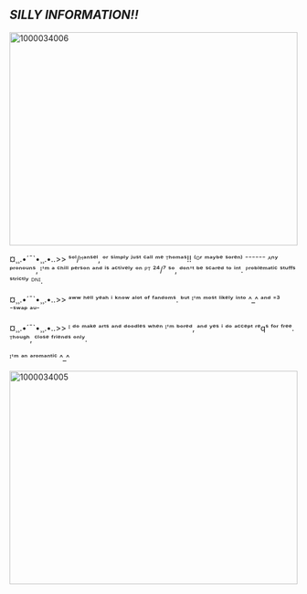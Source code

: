 ## *SILLY INFORMATION!!*
 <img width="504" height="374" alt="1000034006" src="https://github.com/user-attachments/assets/c30186c9-d806-4da9-88d8-8cae1ea7fca1" />
 
¤¸¸.•´¯`•¸¸.•..>> ˢᵒˡ/ᴴᵃⁿˢᵉˡ, ᵒʳ ˢⁱᵐᵖˡʸ ʲᵘˢᵗ ᶜᵃˡˡ ᵐᵉ ᵀʰᵒᵐᵃˢ!! ⁽ᴼʳ ᵐᵃʸᵇᵉ ˢᵒʳᵉⁿ⁾ ⁻⁻⁻⁻⁻⁻ ᴬⁿʸ ᵖʳᵒⁿᵒᵘⁿˢ, ᴵ'ᵐ ᵃ ᶜʰⁱˡˡ ᵖᵉʳˢᵒⁿ ᵃⁿᵈ ⁱˢ ᵃᶜᵗⁱᵛᵉˡʸ ᵒⁿ ᴾᵀ ²⁴/⁷ ˢᵒ, ᵈᵒⁿ'ᵗ ᵇᵉ ˢᶜᵃʳᵉᵈ ᵗᵒ ⁱⁿᵗ. ᴾʳᵒᵇˡᵉᵐᵃᵗⁱᶜ ˢᵗᵘᶠᶠˢ ˢᵗʳⁱᶜᵗˡʸ ᴰᴺᴵ.

¤¸¸.•´¯`•¸¸.•..>> ᵃʷʷ ʰᵉˡˡ ʸᵉᵃʰ ⁱ ᵏⁿᵒʷ ᵃˡᵒᵗ ᵒᶠ ᶠᵃⁿᵈᵒᵐˢ. ᵇᵘᵗ ᴵ'ᵐ ᵐᵒˢᵗ ˡⁱᵏᵉˡʸ ⁱⁿᵗᵒ ^_^ ᵃⁿᵈ ⁼³ ⁻ˢʷᵃᵖ ᵃᵘ⁻

¤¸¸.•´¯`•¸¸.•..>> ᴵ ᵈᵒ ᵐᵃᵏᵉ ᵃʳᵗˢ ᵃⁿᵈ ᵈᵒᵒᵈˡᵉˢ ʷʰᵉⁿ ᴵ'ᵐ ᵇᵒʳᵉᵈ, ᵃⁿᵈ ʸᵉˢ ⁱ ᵈᵒ ᵃᶜᶜᵉᵖᵗ ʳᵉqˢ ᶠᵒʳ ᶠʳᵉᵉ. ᵀʰᵒᵘᵍʰ, ᶜˡᵒˢᵉ ᶠʳⁱᵉⁿᵈˢ ᵒⁿˡʸ.

ᴵ'ᵐ ᵃⁿ ᵃʳᵒᵐᵃⁿᵗⁱᶜ ^_^

<img width="504" height="374" alt="1000034005" src="https://github.com/user-attachments/assets/6c92c89e-89c1-4d31-a4d4-f218ebe00e11" />
